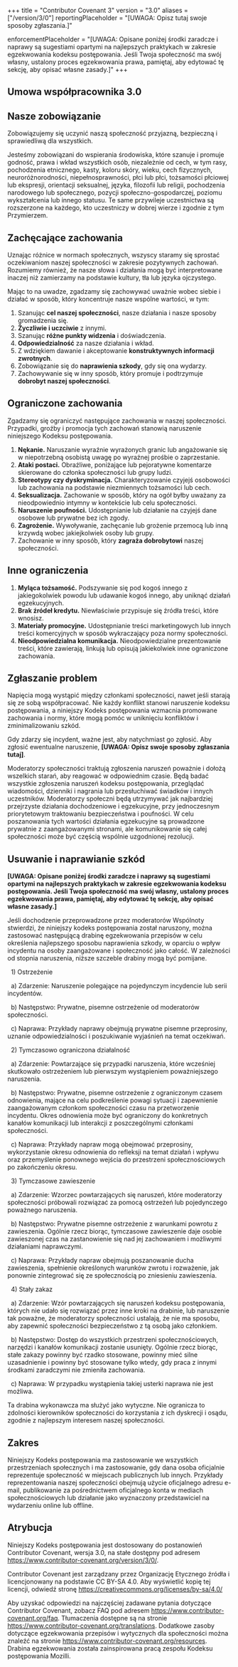 +++
title = "Contributor Covenant 3"
version = "3.0"
aliases = \["/version/3/0"]
reportingPlaceholder = "\[UWAGA: Opisz tutaj swoje sposoby zgłaszania.]"

enforcementPlaceholder = "\[UWAGA: Opisane poniżej środki zaradcze i naprawy są sugestiami opartymi na najlepszych praktykach w zakresie egzekwowania kodeksu postępowania. Jeśli Twoja społeczność ma swój własny, ustalony proces egzekwowania prawa, pamiętaj, aby edytować tę sekcję, aby opisać własne zasady.]"
+++



## Umowa współpracownika 3.0



## Nasze zobowiązanie



Zobowiązujemy się uczynić naszą społeczność przyjazną, bezpieczną i sprawiedliwą dla wszystkich.



Jesteśmy zobowiązani do wspierania środowiska, które szanuje i promuje godność, prawa i wkład wszystkich osób, niezależnie od cech, w tym rasy, pochodzenia etnicznego, kasty, koloru skóry, wieku, cech fizycznych, neuroróżnorodności, niepełnosprawności, płci lub płci, tożsamości płciowej lub ekspresji, orientacji seksualnej, języka, filozofii lub religii, pochodzenia narodowego lub społecznego, pozycji społeczno-gospodarczej, poziomu wykształcenia lub innego statusu. Te same przywileje uczestnictwa są rozszerzone na każdego, kto uczestniczy w dobrej wierze i zgodnie z tym Przymierzem.



## Zachęcające zachowania



Uznając różnice w normach społecznych, wszyscy staramy się sprostać oczekiwaniom naszej społeczności w zakresie pozytywnych zachowań. Rozumiemy również, że nasze słowa i działania mogą być interpretowane inaczej niż zamierzamy na podstawie kultury, tła lub języka ojczystego.



Mając to na uwadze, zgadzamy się zachowywać uważnie wobec siebie i działać w sposób, który koncentruje nasze wspólne wartości, w tym:



1. Szanując **cel naszej społeczności**, nasze działania i nasze sposoby gromadzenia się.
2. **Życzliwie i uczciwie** z innymi.
3. Szanując **różne punkty widzenia** i doświadczenia.
4. **Odpowiedzialność** za nasze działania i wkład.
5. Z wdziękiem dawanie i akceptowanie **konstruktywnych informacji zwrotnych**.
6. Zobowiązanie się do **naprawienia szkody**, gdy się ona wydarzy.
7. Zachowywanie się w inny sposób, który promuje i podtrzymuje **dobrobyt naszej społeczności**.



## Ograniczone zachowania



Zgadzamy się ograniczyć następujące zachowania w naszej społeczności. Przypadki, groźby i promocja tych zachowań stanowią naruszenie niniejszego Kodeksu postępowania.



1. **Nękanie.** Naruszanie wyraźnie wyrażonych granic lub angażowanie się w niepotrzebną osobistą uwagę po wyraźnej prośbie o zaprzestanie.
2. **Ataki postaci.** Obraźliwe, poniżające lub pejoratywne komentarze skierowane do członka społeczności lub grupy ludzi.
3. **Stereotypy czy dyskryminacja.** Charakteryzowanie czyjejś osobowości lub zachowania na podstawie niezmiennych tożsamości lub cech.
4. **Seksualizacja.** Zachowanie w sposób, który na ogół byłby uważany za nieodpowiednio intymny w kontekście lub celu społeczności.
5. **Naruszenie poufności.** Udostępnianie lub działanie na czyjejś dane osobowe lub prywatne bez ich zgody.
6. **Zagrożenie.** Wywoływanie, zachęcanie lub grożenie przemocą lub inną krzywdą wobec jakiejkolwiek osoby lub grupy.
7. Zachowanie w inny sposób, który **zagraża dobrobytowi** naszej społeczności.



## Inne ograniczenia



1. **Myląca tożsamość.** Podszywanie się pod kogoś innego z jakiegokolwiek powodu lub udawanie kogoś innego, aby uniknąć działań egzekucyjnych.
2. **Brak źródeł kredytu.** Niewłaściwie przypisuje się źródła treści, które wnosisz.
3. **Materiały promocyjne.** Udostępnianie treści marketingowych lub innych treści komercyjnych w sposób wykraczający poza normy społeczności.
4. **Nieodpowiedzialna komunikacja.** Nieodpowiedzialne prezentowanie treści, które zawierają, linkują lub opisują jakiekolwiek inne ograniczone zachowania.



## Zgłaszanie problem



Napięcia mogą wystąpić między członkami społeczności, nawet jeśli starają się ze sobą współpracować. Nie każdy konflikt stanowi naruszenie kodeksu postępowania, a niniejszy Kodeks postępowania wzmacnia promowane zachowania i normy, które mogą pomóc w uniknięciu konfliktów i zminimalizowaniu szkód.



Gdy zdarzy się incydent, ważne jest, aby natychmiast go zgłosić. Aby zgłosić ewentualne naruszenie, **\[UWAGA: Opisz swoje sposoby zgłaszania tutaj]**.



Moderatorzy społeczności traktują zgłoszenia naruszeń poważnie i dołożą wszelkich starań, aby reagować w odpowiednim czasie.  Będą badać wszystkie zgłoszenia naruszeń kodeksu postępowania, przeglądać wiadomości, dzienniki i nagrania lub przesłuchiwać świadków i innych uczestników. Moderatorzy społeczni będą utrzymywać jak najbardziej przejrzyste działania dochodzeniowe i egzekucyjne, przy jednoczesnym priorytetowym traktowaniu bezpieczeństwa i poufności. W celu poszanowania tych wartości działania egzekucyjne są prowadzone prywatnie z zaangażowanymi stronami, ale komunikowanie się całej społeczności może być częścią wspólnie uzgodnionej rezolucji.

## 

## Usuwanie i naprawianie szkód



**\[UWAGA: Opisane poniżej środki zaradcze i naprawy są sugestiami opartymi na najlepszych praktykach w zakresie egzekwowania kodeksu postępowania. Jeśli Twoja społeczność ma swój własny, ustalony proces egzekwowania prawa, pamiętaj, aby edytować tę sekcję, aby opisać własne zasady.]**



Jeśli dochodzenie przeprowadzone przez moderatorów Wspólnoty stwierdzi, że niniejszy kodeks postępowania został naruszony, można zastosować następującą drabinę egzekwowania przepisów w celu określenia najlepszego sposobu naprawienia szkody, w oparciu o wpływ incydentu na osoby zaangażowane i społeczność jako całość. W zależności od stopnia naruszenia, niższe szczeble drabiny mogą być pomijane.



 	1) Ostrzeżenie

 		a) Zdarzenie: Naruszenie polegające na pojedynczym incydencie lub serii incydentów.

 		b) Następstwo: Prywatne, pisemne ostrzeżenie od moderatorów społeczności.

 		c) Naprawa: Przykłady naprawy obejmują prywatne pisemne przeprosiny, uznanie odpowiedzialności i poszukiwanie wyjaśnień na temat oczekiwań.



 	2) Tymczasowo ograniczona działalność

 		a) Zdarzenie: Powtarzające się przypadki naruszenia, które wcześniej skutkowało ostrzeżeniem lub pierwszym wystąpieniem poważniejszego naruszenia.

 		b) Następstwo:  Prywatne, pisemne ostrzeżenie z ograniczonym czasem odnowienia, mające na celu podkreślenie powagi sytuacji i zapewnienie zaangażowanym członkom społeczności czasu na przetworzenie incydentu.  Okres odnowienia może być ograniczony do konkretnych kanałów komunikacji lub interakcji z poszczególnymi członkami społeczności.

 		c) Naprawa: Przykłady napraw mogą obejmować przeprosiny, wykorzystanie okresu odnowienia do refleksji na temat działań i wpływu oraz przemyślenie ponownego wejścia do przestrzeni społecznościowych po zakończeniu okresu.



 	3) Tymczasowe zawieszenie

 		a) Zdarzenie: Wzorzec powtarzających się naruszeń, które moderatorzy społeczności próbowali rozwiązać za pomocą ostrzeżeń lub pojedynczego poważnego naruszenia.

 		b) Następstwo: Prywatne pisemne ostrzeżenie z warunkami powrotu z zawieszenia. Ogólnie rzecz biorąc, tymczasowe zawieszenie daje osobie zawieszonej czas na zastanowienie się nad jej zachowaniem i możliwymi działaniami naprawczymi.

 		c) Naprawa: Przykłady napraw obejmują poszanowanie ducha zawieszenia, spełnienie określonych warunków zwrotu i rozważenie, jak ponownie zintegrować się ze społecznością po zniesieniu zawieszenia.



 	4) Stały zakaz

 		a) Zdarzenie: Wzór powtarzających się naruszeń kodeksu postępowania, których nie udało się rozwiązać przez inne kroki na drabinie, lub naruszenie tak poważne, że moderatorzy społeczności ustalają, że nie ma sposobu, aby zapewnić społeczności bezpieczeństwo z tą osobą jako członkiem.

 		b) Następstwo: Dostęp do wszystkich przestrzeni społecznościowych, narzędzi i kanałów komunikacji zostanie usunięty. Ogólnie rzecz biorąc, stałe zakazy powinny być rzadko stosowane, powinny mieć silne uzasadnienie i powinny być stosowane tylko wtedy, gdy praca z innymi środkami zaradczymi nie zmieniła zachowania.

 		c) Naprawa: W przypadku wystąpienia takiej usterki naprawa nie jest możliwa.



Ta drabina wykonawcza ma służyć jako wytyczne. Nie ogranicza to zdolności kierowników społeczności do korzystania z ich dyskrecji i osądu, zgodnie z najlepszym interesem naszej społeczności.



## Zakres



Niniejszy Kodeks postępowania ma zastosowanie we wszystkich przestrzeniach społecznych i ma zastosowanie, gdy dana osoba oficjalnie reprezentuje społeczność w miejscach publicznych lub innych. Przykłady reprezentowania naszej społeczności obejmują użycie oficjalnego adresu e-mail, publikowanie za pośrednictwem oficjalnego konta w mediach społecznościowych lub działanie jako wyznaczony przedstawiciel na wydarzeniu online lub offline.



## Atrybucja



Niniejszy Kodeks postępowania jest dostosowany do postanowień Contributor Covenant, wersja 3.0, na stałe dostępny pod adresem https://www.contributor-covenant.org/version/3/0/.



Contributor Covenant jest zarządzany przez Organizację Etycznego źródła i licencjonowany na podstawie CC BY-SA 4.0. Aby wyświetlić kopię tej licencji, odwiedź stronę https://creativecommons.org/licenses/by-sa/4.0/



Aby uzyskać odpowiedzi na najczęściej zadawane pytania dotyczące Contributor Covenant, zobacz FAQ pod adresem https://www.contributor-covenant.org/faq. Tłumaczenia dostępne są na stronie https://www.contributor-covenant.org/translations. Dodatkowe zasoby dotyczące egzekwowania przepisów i wytycznych dla społeczności można znaleźć na stronie https://www.contributor-covenant.org/resources. Drabina egzekwowania została zainspirowana pracą zespołu Kodeksu postępowania Mozilli.

